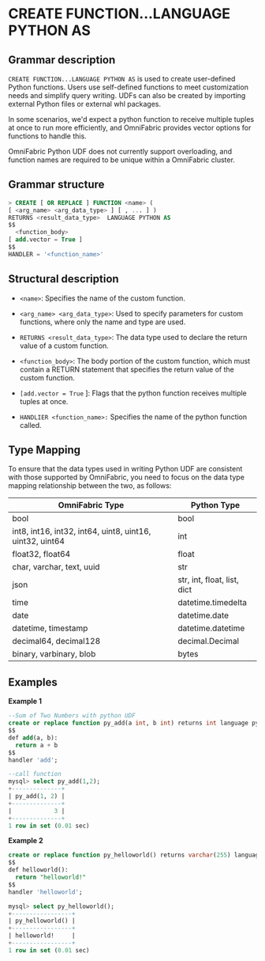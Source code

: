# **CREATE FUNCTION...LANGUAGE PYTHON AS**

## **Grammar description**

`CREATE FUNCTION...LANGUAGE PYTHON AS` is used to create user-defined Python functions. Users use self-defined functions to meet customization needs and simplify query writing. UDFs can also be created by importing external Python files or external whl packages.

In some scenarios, we'd expect a python function to receive multiple tuples at once to run more efficiently, and OmniFabric provides vector options for functions to handle this.

OmniFabric Python UDF does not currently support overloading, and function names are required to be unique within a OmniFabric cluster.

## **Grammar structure**

```sql
> CREATE [ OR REPLACE ] FUNCTION <name> (
[ <arg_name> <arg_data_type> ] [ , ... ] )
RETURNS <result_data_type>  LANGUAGE PYTHON AS
$$
  <function_body>
[ add.vector = True ]
$$
HANDLER = '<function_name>'
```

## **Structural description**

- `<name>`: Specifies the name of the custom function.

- `<arg_name> <arg_data_type>`: Used to specify parameters for custom functions, where only the name and type are used.

- `RETURNS <result_data_type>`: The data type used to declare the return value of a custom function.

- `<function_body>`: The body portion of the custom function, which must contain a RETURN <value>statement that<value> specifies the return value of the custom function.

- `[add.vector = True` ]: Flags that the python function receives multiple tuples at once.

- `HANDLIER <function_name>:` Specifies the name of the python function called.

## Type Mapping

To ensure that the data types used in writing Python UDF are consistent with those supported by OmniFabric, you need to focus on the data type mapping relationship between the two, as follows:

| OmniFabric  Type                                           | Python Type          |
| -------------------------------------------------------- | --------------------------- |
| bool                                                     | bool                        |
| int8, int16, int32, int64, uint8, uint16, uint32, uint64 | int                         |
| float32, float64                                         | float                       |
| char, varchar, text, uuid                                | str                         |
| json                                                     | str, int, float, list, dict |
| time                                                     | datetime.timedelta          |
| date                                                     | datetime.date               |
| datetime, timestamp                                      | datetime.datetime           |
| decimal64, decimal128                                    | decimal.Decimal             |
| binary, varbinary, blob                                  | bytes                       |

## **Examples**

**Example 1**

```sql
--Sum of Two Numbers with python UDF
create or replace function py_add(a int, b int) returns int language python as
$$
def add(a, b):
  return a + b
$$
handler 'add';

--call function
mysql> select py_add(1,2);
+--------------+
| py_add(1, 2) |
+--------------+
|            3 |
+--------------+
1 row in set (0.01 sec)
```

**Example 2**

```sql
create or replace function py_helloworld() returns varchar(255) language python as
$$
def helloworld():
  return "helloworld!"
$$
handler 'helloworld';

mysql> select py_helloworld();
+-----------------+
| py_helloworld() |
+-----------------+
| helloworld!     |
+-----------------+
1 row in set (0.01 sec)
```